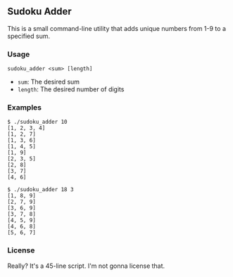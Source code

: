 ## Sudoku Adder

This is a small command-line utility that adds unique numbers from 1-9 to a
specified sum.

### Usage

`sudoku_adder <sum> [length]`

- `sum`: The desired sum
- `length`: The desired number of digits

### Examples

```
$ ./sudoku_adder 10
[1, 2, 3, 4]
[1, 2, 7]
[1, 3, 6]
[1, 4, 5]
[1, 9]
[2, 3, 5]
[2, 8]
[3, 7]
[4, 6]
```

```
$ ./sudoku_adder 18 3
[1, 8, 9]
[2, 7, 9]
[3, 6, 9]
[3, 7, 8]
[4, 5, 9]
[4, 6, 8]
[5, 6, 7]
```

### License

Really? It's a 45-line script. I'm not gonna license that.
